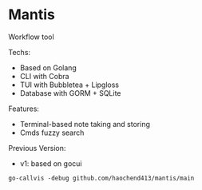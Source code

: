 # Mantis
Workflow tool

Techs: 
- Based on Golang
- CLI with Cobra
- TUI with Bubbletea + Lipgloss
- Database with GORM + SQLite

Features:
- Terminal-based note taking and storing
- Cmds fuzzy search

Previous Version: 
- v1: based on gocui

`go-callvis -debug github.com/haochend413/mantis/main`
